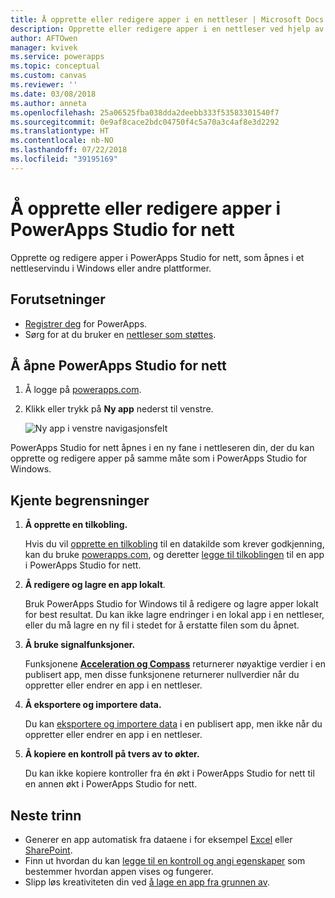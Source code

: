 ```yaml
---
title: Å opprette eller redigere apper i en nettleser | Microsoft Docs
description: Opprette eller redigere apper i en nettleser ved hjelp av PowerApps Studio for nett.
author: AFTOwen
manager: kvivek
ms.service: powerapps
ms.topic: conceptual
ms.custom: canvas
ms.reviewer: ''
ms.date: 03/08/2018
ms.author: anneta
ms.openlocfilehash: 25a06525fba038dda2deebb333f53583301540f7
ms.sourcegitcommit: 0e9af8cace2bdc04750f4c5a70a3c4af8e3d2292
ms.translationtype: HT
ms.contentlocale: nb-NO
ms.lasthandoff: 07/22/2018
ms.locfileid: "39195169"
---
```

# <a name="create-or-edit-apps-in-powerapps-studio-for-web"></a>Å opprette eller redigere apper i PowerApps Studio for nett
Opprette og redigere apper i PowerApps Studio for nett, som åpnes i et nettleservindu i Windows eller andre plattformer.

## <a name="prerequisites"></a>Forutsetninger
* [Registrer deg](../signup-for-powerapps.md) for PowerApps.
* Sørg for at du bruker en [nettleser som støttes](limits-and-config.md#supported-browsers-for-powerapps-studio).

## <a name="open-powerapps-studio-for-web"></a>Å åpne PowerApps Studio for nett
1. Å logge på [powerapps.com](http://go.microsoft.com/fwlink/p/?LinkId=708209).
2. Klikk eller trykk på **Ny app** nederst til venstre.

    ![Ny app i venstre navigasjonsfelt](./media/create-app-browser/left-nav.png)

PowerApps Studio for nett åpnes i en ny fane i nettleseren din, der du kan opprette og redigere apper på samme måte som i PowerApps Studio for Windows.

## <a name="known-limitations"></a>Kjente begrensninger
1. **Å opprette en tilkobling.**

    Hvis du vil [opprette en tilkobling](add-manage-connections.md) til en datakilde som krever godkjenning, kan du bruke [powerapps.com](https://web.powerapps.com?utm_source=padocs&utm_medium=linkinadoc&utm_campaign=referralsfromdoc), og deretter [legge til tilkoblingen](add-data-connection.md) til en app i PowerApps Studio for nett.
2. **Å redigere og lagre en app lokalt**.

    Bruk PowerApps Studio for Windows til å redigere og lagre apper lokalt for best resultat. Du kan ikke lagre endringer i en lokal app i en nettleser, eller du må lagre en ny fil i stedet for å erstatte filen som du åpnet.
3. **Å bruke signalfunksjoner.**

    Funksjonene **[Acceleration og Compass](functions/signals.md)** returnerer nøyaktige verdier i en publisert app, men disse funksjonene returnerer nullverdier når du oppretter eller endrer en app i en nettleser.
4. **Å eksportere og importere data.**

    Du kan [eksportere og importere data](controls/control-export-import.md) i en publisert app, men ikke når du oppretter eller endrer en app i en nettleser.
5. **Å kopiere en kontroll på tvers av to økter.**

    Du kan ikke kopiere kontroller fra én økt i PowerApps Studio for nett til en annen økt i PowerApps Studio for nett.

## <a name="next-steps"></a>Neste trinn
* Generer en app automatisk fra dataene i for eksempel [Excel](get-started-create-from-data.md) eller [SharePoint](app-from-sharepoint.md).
* Finn ut hvordan du kan [legge til en kontroll og angi egenskaper](add-configure-controls.md) som bestemmer hvordan appen vises og fungerer.
* Slipp løs kreativiteten din ved [å lage en app fra grunnen av](get-started-create-from-blank.md).
